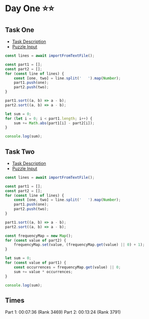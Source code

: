 # Day One ⭐⭐

## Task One

- [Task Description](https://adventofcode.com/2024/day/1)
- [Puzzle Input](https://adventofcode.com/2024/day/1/input)

```javascript
const lines = await importFromTextFile();

const part1 = [];
const part2 = [];
for (const line of lines) {
	const [one, two] = line.split('   ').map(Number);
	part1.push(one);
	part2.push(two);
}

part1.sort((a, b) => a - b);
part2.sort((a, b) => a - b);

let sum = 0;
for (let i = 0; i < part1.length; i++) {
	sum += Math.abs(part1[i] - part2[i]);
}

console.log(sum);
```

## Task Two

- [Task Description](https://adventofcode.com/2024/day/1#part2)
- [Puzzle Input](https://adventofcode.com/2024/day/1/input)

```javascript
const lines = await importFromTextFile();

const part1 = [];
const part2 = [];
for (const line of lines) {
	const [one, two] = line.split('   ').map(Number);
	part1.push(one);
	part2.push(two);
}

part1.sort((a, b) => a - b);
part2.sort((a, b) => a - b);

const frequencyMap = new Map();
for (const value of part2) {
	frequencyMap.set(value, (frequencyMap.get(value) || 0) + 1);
}

let sum = 0;
for (const value of part1) {
	const occurrences = frequencyMap.get(value) || 0;
	sum += value * occurrences;
}

console.log(sum);
```

## Times

Part 1: 00:07:36 (Rank 3469)
Part 2: 00:13:24 (Rank 3791)

